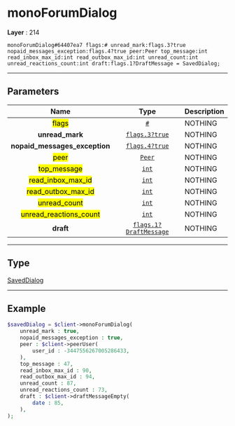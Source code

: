 # monoForumDialog

**Layer** : 214

```tl
monoForumDialog#64407ea7 flags:# unread_mark:flags.3?true nopaid_messages_exception:flags.4?true peer:Peer top_message:int read_inbox_max_id:int read_outbox_max_id:int unread_count:int unread_reactions_count:int draft:flags.1?DraftMessage = SavedDialog;
```

---

## Parameters

| Name | Type | Description |
| :---: | :---: | :--- |
| <mark>flags</mark> | [`#`](type/#) | NOTHING |
| **unread_mark** | [`flags.3?true`](type/true) | NOTHING |
| **nopaid_messages_exception** | [`flags.4?true`](type/true) | NOTHING |
| <mark>peer</mark> | [`Peer`](type/Peer) | NOTHING |
| <mark>top_message</mark> | [`int`](type/int) | NOTHING |
| <mark>read_inbox_max_id</mark> | [`int`](type/int) | NOTHING |
| <mark>read_outbox_max_id</mark> | [`int`](type/int) | NOTHING |
| <mark>unread_count</mark> | [`int`](type/int) | NOTHING |
| <mark>unread_reactions_count</mark> | [`int`](type/int) | NOTHING |
| **draft** | [`flags.1?DraftMessage`](type/DraftMessage) | NOTHING |

---

## Type

[SavedDialog](type/SavedDialog)

---

## Example

```php
$savedDialog = $client->monoForumDialog(
	unread_mark : true,
	nopaid_messages_exception : true,
	peer : $client->peerUser(
		user_id : -3447556267005286433,
	),
	top_message : 47,
	read_inbox_max_id : 90,
	read_outbox_max_id : 94,
	unread_count : 87,
	unread_reactions_count : 73,
	draft : $client->draftMessageEmpty(
		date : 85,
	),
);
```